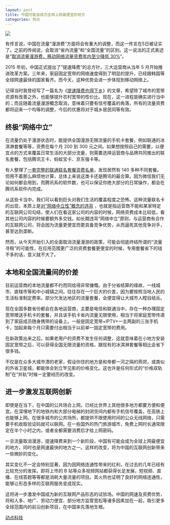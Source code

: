```yaml
---
layout: post
title: 中国可能会成为全球上网最便宜的地方
categories: 热点
---
```

![](http://ww1.sinaimg.cn/large/4b91f9d5gy1fun8tzpg64j20lu0e57n8.jpg)

有传言说，中国在流量“漫游费”方面将会有重大的调整，而这一传言在5日被证实了。之前的传闻说，会取消“省内流量”和“全国流量”的区别。这一说法的正式表述是“[取消流量漫游费，移动网络流量资费年内至少降低 30%](http://www.xinhuanet.com/politics/2018lh/2018-03/05/c_137016973.htm)”。

2015 年初，中国正式提出了“提速降费”的总方针，三大运营商从当年 5 月开始推进改革方案。三年来，家庭固定宽带的网络速度得到了明显的提升，已经跟韩国等全球网速最快的国家看齐。而今天，这种优势会进一步体现到移动网络上。

记得当时我曾经写了一篇名为《[提速降费也得下乡](https://cn.technode.com/post/2015-05-18/zaobao0518/)》的文章，希望除了城市的宽带资源有改善之外，也能够提升农村宽带的性价比。现在，这一进程是确实进行当中的；而且随着流量漫游概念取消，意味着只要有信号覆盖的角落，所有的流量资费都将迎来一个均等的调整，今后的优惠将对于城乡居民同等有效。

## 终极“网络中立”

在流量仍处于漫游状态时，能提供全国漫游无限流量的手机卡套餐，例如联通的冰淇淋套餐等等，资费在每个月 200 到 300 元之间。如果想按照自己的需要，以便宜点的方式来覆盖日常生活的大部分流量，则需要选择运营商与品牌共同推出的联名套餐，包括腾讯王卡、蚂蚁宝卡、京东强卡等。

有人整理了[一套完整的联通联名套餐资费名单](https://www.zhihu.com/question/58178068/answer/155940595)，发现居然有 140 多种不同套餐。但用不着那么麻烦地计算，总体上来说这类卡还是腾讯的最合算。因为微信我们无论如何都会用到，而腾讯系的软件数，也可以保证你绝大部分的日常操作，都会在腾讯系软件内完成。

从这些卡当中，我们可以看到巨头对我们生活的覆盖程度之恐怖。这种流量联名卡的出现，本质上是[对“网络中立性”概念的违背](http://www.pingwest.com/lets-talk-about-net-neutrality/) ，也就是指运营商不能和某家特定的互联网公司勾结，使人们在看这家公司的内容的时候，网络资费成本比较低，看其他公司内容的时候要额外多交钱。如长期违背“网络中立”原则，与运营商有合作的互联网公司，将会因为流量更便宜而更具备竞争优势，从而逼死其他竞争对手，甚至达到垄断。

然而，从今天开始引入的全面取消流量漫游的政策，可能会彻底终结所谓的“流量寻租”的可能性，在应用范围更广泛的资费套餐更便宜的时候，专用套餐省下的钱不多的话，意义就不大了。

## 本地和全国流量间的价差

目前运营商的本地流量都不约而同给得非常慷慨。由于分省结算的缘故，一线城市、直辖市等和中小城镇之间，往往存在一个巨大的价差，因为要按照当地人民的生活标准制定费率。部分欠发达地区的流量套餐，会便宜得让大城市人瞠目结舌。

现在全国多数省份都会在各地运营商，主要是电信和联通当中，存在一种办理固定宽带赠送手机卡的套餐，并且该手机卡省内流量无限使用，相当于将家庭宽带传递到了家庭成员随身携带的设备上。一般是固定宽带+IPTV+一主两副的三张手机卡，加起来每个月只需要付出相当于以前单一固定宽带的费用。

在新政策出来之后，如果老用户的资费不发生任何调整，这就意味着在小地方安装固定宽带之后，可以获得全国无限流量的资格，跟现有的冰淇淋套餐等相比会省下很多钱。

不仅是在众多大城市漂的老家，假设你住的地方是和帝都一河之隔的燕郊，或类似的外省卫星城，都能体会到立竿见影的价格变化。这也许是任何形式的“价格双轨制”在“并轨”时候一定要经历的改变。

## 进一步激发互联网创新  

即使是在当下，在中国的公共场合上网，已经比世界上其他很多地方都要方便和便宜。在深埋地下的地铁内和大部分电梯的封闭空间内都有手机信号覆盖，在高铁上也能够上网。在很多城市的公共场所，都提供不限使用时间的公众无线网络，只需要手机收取验证码就可以联网。在一些国外的热门旅游城市，免费上网时长通常限定在半个小时之内，或者全都需要消费后才给上网密码。

一旦流量取消漫游，提速降费来到一个新阶段，中国有可能会成为全球上网最便宜的地方，同时也是网速最快的地方之一。这样的改变，将为中国的互联网创新带来一些微妙的变化。

其实变化不一定会特别显著，因为因网络连通性带来的红利，在过去的几年已经有比较充分的发挥。即将上市的 B 站等众多视频网站都获得长足发展，短视频、直播、在线答题等等都是消耗大量流量的项目。其火热也证明了良好的网络连通性，能够让形态多样的互联网服务变成现实。

这将进一步激发中国成为新的互联网产品形态的试验场。中国的网速及资费优势，将和人多、地广、劳动力便宜、部分地方监管宽松等诸多因素加在一起，吸引更多全球范围内的前沿创新项目，在中国率先落地生根。

[动点科技](https://cn.technode.com/post/2018-03-05/get-online-faster-and-cheaper-in-china/)